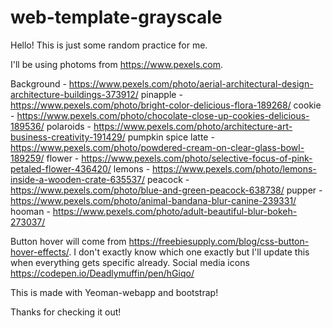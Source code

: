 # web-template-grayscale

Hello! This is just some random practice for me.

I'll be using photoms from https://www.pexels.com.

Background - https://www.pexels.com/photo/aerial-architectural-design-architecture-buildings-373912/
pinapple - https://www.pexels.com/photo/bright-color-delicious-flora-189268/
cookie - https://www.pexels.com/photo/chocolate-close-up-cookies-delicious-189536/
polaroids - https://www.pexels.com/photo/architecture-art-business-creativity-191429/
pumpkin spice latte - https://www.pexels.com/photo/powdered-cream-on-clear-glass-bowl-189259/
flower - https://www.pexels.com/photo/selective-focus-of-pink-petaled-flower-436420/
lemons - https://www.pexels.com/photo/lemons-inside-a-wooden-crate-635537/
peacock - https://www.pexels.com/photo/blue-and-green-peacock-638738/
pupper - https://www.pexels.com/photo/animal-bandana-blur-canine-239331/
hooman - https://www.pexels.com/photo/adult-beautiful-blur-bokeh-273037/

Button hover will come from https://freebiesupply.com/blog/css-button-hover-effects/. I don't exactly know which one exactly but I'll update this when everything gets specific already.
Social media icons https://codepen.io/Deadlymuffin/pen/hGiqo/

This is made with Yeoman-webapp and bootstrap!

Thanks for checking it out!
